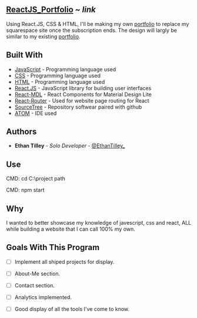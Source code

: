 ## [ReactJS_Portfolio](https://ethantilley.github.io)<i> ~ link </i>

Using React.JS, CSS & HTML, I'll be making my own [portfolio](https://www.ethantilley.com) to replace my squarespace site once the subscription ends. The design will largly be similar to my existing [portfolio](https://www.ethantilley.com).

## Built With

* [JavaScript](https://www.javascript.com/) - Programming language used
* [CSS](https://www.w3schools.com/css/css_intro.asp) - Programming language used
* [HTML](https://www.w3schools.com/html/) - Programming language used
* [React.JS](https://reactjs.org/) - JavaScript library for building user interfaces
* [React-MDL](https://tleunen.github.io/react-mdl/) - React Components for Material Design Lite
* [React-Router](https://github.com/ReactTraining/react-router) - Used for website page routing for React
* [SourceTree](https://www.sourcetreeapp.com/) - Repository softwear paired with github
* [ATOM](https://atom.io/) - IDE used

## Authors

* **Ethan Tilley** - *Solo Developer* - [@EthanTilley_](https://twitter.com/EthanTilley_)

## Use

CMD: cd C:\project path

CMD: npm start

## Why

I wanted to better showcase my knowledge of javescript, css and react, ALL while building a website that I can call 100% my own.

## Goals With This Program
- [ ] Implement all shiped projects for display.
- [ ] About-Me section.
- [ ] Contact section.
- [ ] Analytics implemented.
- [ ] Good display of all the tools I've come to know.



